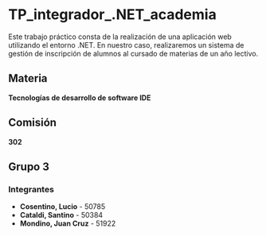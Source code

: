 # TP_integrador_.NET_academia

Este trabajo práctico consta de la realización de una aplicación web utilizando el entorno .NET. En nuestro caso, realizaremos un sistema de gestión de inscripción de alumnos al cursado de materias de un año lectivo.

## Materia

**Tecnologías de desarrollo de software IDE**

## Comisión

**302**

## Grupo 3

### Integrantes

- **Cosentino, Lucio** - 50785
- **Cataldi, Santino** - 50384
- **Mondino, Juan Cruz** - 51922

